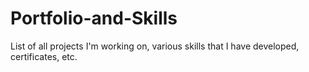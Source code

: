 # Portfolio-and-Skills
List of all projects I'm working on, various skills that I have developed, certificates, etc. 
